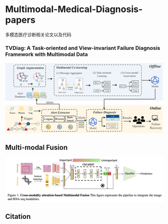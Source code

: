 # Multimodal-Medical-Diagnosis-papers
多模态医疗诊断相关论文以及代码
### TVDiag: A Task-oriented and View-invariant Failure Diagnosis Framework with Multimodal Data
![](./imgs/structure.png)
## Multi-modal Fusion
![Overview](https://github.com/hrlblab/CS-MIL/blob/main/Cross_modality.png)<br />
## Citation
```

```
